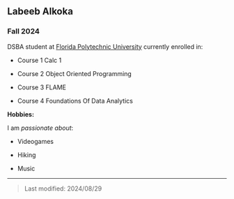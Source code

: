 ## Labeeb Alkoka

### Fall 2024 

DSBA student at [Florida Polytechnic University](https://www.floridapoly.edu) currently enrolled in: 

- Course 1 Calc 1

- Course 2 Object Oriented Programming

- Course 3 FLAME

- Course 4 Foundations Of Data Analytics

**Hobbies:**

I am _passionate about_: 

- Videogames

- Hiking

- Music

***

> Last modified: 2024/08/29